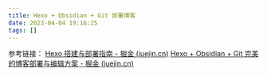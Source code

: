 ```yaml
---
title: Hexo + Obsidian + Git 部署博客
date: 2023-04-04 19:16:25
tags: []
---
```


参考链接：
[Hexo 搭建与部署指南 - 掘金 (juejin.cn)](https://juejin.cn/post/7120189037104594980)
[Hexo + Obsidian + Git 完美的博客部署与编辑方案 - 掘金 (juejin.cn)](https://juejin.cn/post/7120189614660255781#heading-5)
